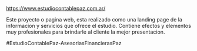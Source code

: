 https://www.estudiocontablepaz.com.ar/

Este proyecto o pagina web, esta realizado como una landing page de la informacion y servicios que ofrece el estudio. Contiene efectos y elementos muy profesionales para brindarle al cliente la mejor presentacion. 

#EstudioContablePaz-AsesoriasFinancierasPaz
